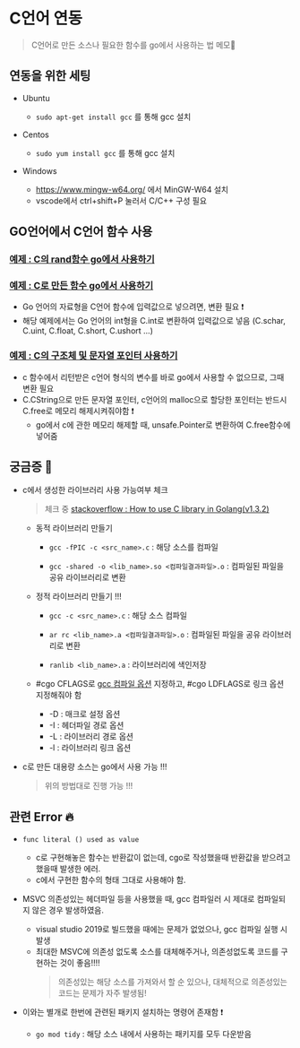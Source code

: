 # C언어 연동
> C언어로 만든 소스나 필요한 함수를 go에서 사용하는 법 메모📝   

## 연동을 위한 세팅
+ Ubuntu
   + `sudo apt-get install gcc` 를 통해 gcc 설치

+ Centos
   + `sudo yum install gcc` 를 통해 gcc 설치

+ Windows
   + https://www.mingw-w64.org/ 에서 MinGW-W64 설치
   + vscode에서 ctrl+shift+P 눌러서 C/C++ 구성 필요


## GO언어에서 C언어 함수 사용

### [예제 : C의 rand함수 go에서 사용하기](https://github.com/sujiny-tech/TIL/blob/main/programming/Golang/c_go/cgo_example/c_rand_example.go)   
### [예제 : C로 만든 함수 go에서 사용하기](https://github.com/sujiny-tech/TIL/blob/main/programming/Golang/c_go/cgo_example/c_go_example.go)
+ Go 언어의 자료형을 C언어 함수에 입력값으로 넣으려면, 변환 필요 ❗
+ 해당 예제에서는 Go 언어의 int형을 C.int로 변환하여 입력값으로 넣음 (C.schar, C.uint, C.float, C.short, C.ushort ...)

### [예제 : C의 구조체 및 문자열 포인터 사용하기](https://github.com/sujiny-tech/TIL/blob/main/programming/Golang/c_go/cgo_example/c_memory_example.go)
+ c 함수에서 리턴받은 c언어 형식의 변수를 바로 go에서 사용할 수 없으므로, 그때 변환 필요
+ C.CString으로 만든 문자열 포인터, c언어의 malloc으로 할당한 포인터는 반드시 C.free로 메모리 해제시켜줘야함 ❗
   + go에서 c에 관한 메모리 해제할 때, unsafe.Pointer로 변환하여 C.free함수에 넣어줌


## 궁금증 🤔
+ c에서 생성한 라이브러리 사용 가능여부 체크
   > 체크 중 [stackoverflow : How to use C library in Golang(v1.3.2)](https://stackoverflow.com/questions/31868482/how-to-use-c-library-in-golangv1-3-2)

   + 동적 라이브러리 만들기
      + `gcc -fPIC -c <src_name>.c` : 해당 소스를 컴파일   

      + `gcc -shared -o <lib_name>.so <컴파일결과파일>.o` : 컴파일된 파일을 공유 라이브러리로 변환
      
   + 정적 라이브러리 만들기 !!!

      + `gcc -c <src_name>.c` : 해당 소스 컴파일    

      + `ar rc <lib_name>.a <컴파일결과파일>.o` : 컴파일된 파일을 공유 라이브러리로 변환
      + `ranlib <lib_name>.a` : 라이브러리에 색인저장   

   + #cgo CFLAGS로 [gcc 컴파일 옵션](https://github.com/sujiny-tech/TIL/blob/main/Linux_CentOS/gcc.md) 지정하고, #cgo LDFLAGS로 링크 옵션 지정해줘야 함
      + -D : 매크로 설정 옵션
      + -I : 헤더파일 경로 옵션
      + -L : 라이브러리 경로 옵션
      + -l : 라이브러리 링크 옵션
+ c로 만든 대용량 소스는 go에서 사용 가능 !!! 
   > 위의 방법대로 진행 가능 !!!
   
   
## 관련 Error 🔥

+ `func literal () used as value`
   + c로 구현해놓은 함수는 반환값이 없는데, cgo로 작성했을때 반환값을 받으려고 했을때 발생한 에러.
   + c에서 구현한 함수의 형태 그대로 사용해야 함.


+ MSVC 의존성있는 헤더파일 등을 사용했을 때, gcc 컴파일러 시 제대로 컴파일되지 않은 경우 발생하였음.
   + visual studio 2019로 빌드했을 때에는 문제가 없었으나, gcc 컴파일 실행 시 발생
   + 최대한 MSVC에 의존성 없도록 소스를 대체해주거나, 의존성없도록 코드를 구현하는 것이 좋음!!!! 
     > 의존성있는 해당 소스를 가져와서 할 순 있으나, 대체적으로 의존성있는 코드는 문제가 자주 발생됨!

+ 이와는 별개로 한번에 관련된 패키지 설치하는 명령어 존재함 ❗
   + `go mod tidy` : 해당 소스 내에서 사용하는 패키지를 모두 다운받음 
